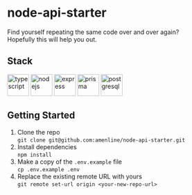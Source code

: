 # node-api-starter

Find yourself repeating the same code over and over again? <br>
Hopefully this will help you out.

## Stack

[<img height="50" alt="typescript" src="https://skillicons.dev/icons?i=typescript">](https://www.typescriptlang.org/)
[<img height="50" alt="nodejs" src="https://skillicons.dev/icons?i=nodejs">](https://nodejs.org)
[<img height="50" alt="express" src="https://skillicons.dev/icons?i=express">](https://expressjs.com/)
[<img height="50" alt="prisma" src="https://skillicons.dev/icons?i=prisma">](https://www.prisma.io/)
[<img height="50" alt="postgresql" src="https://skillicons.dev/icons?i=postgres">](https://www.postgresql.org/)

## Getting Started

1. Clone the repo <br>
   `git clone git@github.com:amenline/node-api-starter.git`
1. Install dependencies <br>
   `npm install`
1. Make a copy of the `.env.example` file <br>
   `cp .env.example .env`
1. Replace the existing remote URL with yours<br>
   `git remote set-url origin <your-new-repo-url>`
